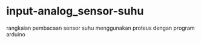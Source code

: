 # input-analog_sensor-suhu
rangkaian pembacaan sensor suhu menggunakan proteus dengan program arduino
